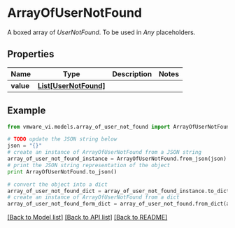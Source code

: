 # ArrayOfUserNotFound

A boxed array of *UserNotFound*. To be used in *Any* placeholders. 

## Properties
Name | Type | Description | Notes
------------ | ------------- | ------------- | -------------
**value** | [**List[UserNotFound]**](UserNotFound.md) |  | 

## Example

```python
from vmware_vi.models.array_of_user_not_found import ArrayOfUserNotFound

# TODO update the JSON string below
json = "{}"
# create an instance of ArrayOfUserNotFound from a JSON string
array_of_user_not_found_instance = ArrayOfUserNotFound.from_json(json)
# print the JSON string representation of the object
print ArrayOfUserNotFound.to_json()

# convert the object into a dict
array_of_user_not_found_dict = array_of_user_not_found_instance.to_dict()
# create an instance of ArrayOfUserNotFound from a dict
array_of_user_not_found_form_dict = array_of_user_not_found.from_dict(array_of_user_not_found_dict)
```
[[Back to Model list]](../README.md#documentation-for-models) [[Back to API list]](../README.md#documentation-for-api-endpoints) [[Back to README]](../README.md)


